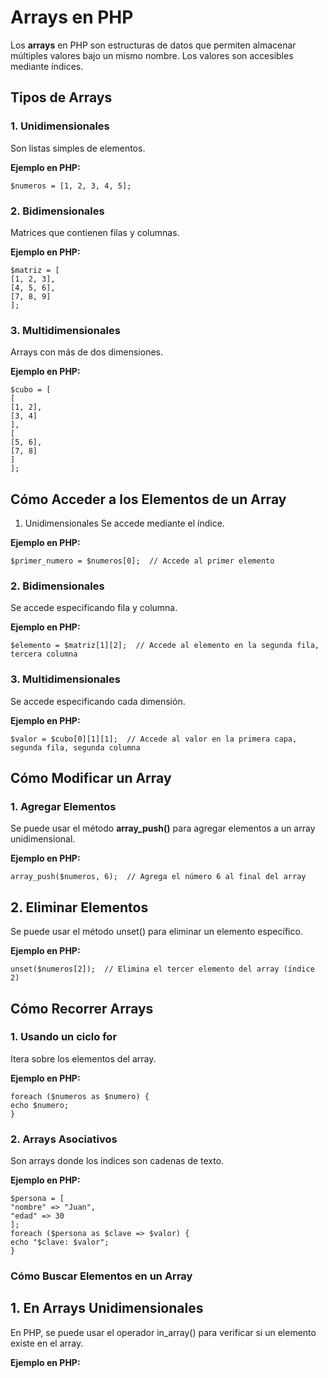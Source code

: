 # Arrays en PHP

Los **arrays** en PHP son estructuras de datos que permiten almacenar múltiples valores bajo un mismo nombre. Los valores son accesibles mediante índices.

## Tipos de Arrays

### 1. **Unidimensionales**
Son listas simples de elementos.


**Ejemplo en PHP:**

    $numeros = [1, 2, 3, 4, 5];


### 2. Bidimensionales
Matrices que contienen filas y columnas.


**Ejemplo en PHP:**
    
    $matriz = [
    [1, 2, 3],
    [4, 5, 6],
    [7, 8, 9]
    ];

### 3. Multidimensionales
Arrays con más de dos dimensiones.

**Ejemplo en PHP:**

    $cubo = [
    [
    [1, 2],
    [3, 4]
    ],
    [
    [5, 6],
    [7, 8]
    ]
    ];

## Cómo Acceder a los Elementos de un Array
1. Unidimensionales
   Se accede mediante el índice.

**Ejemplo en PHP:**

    $primer_numero = $numeros[0];  // Accede al primer elemento

### 2. Bidimensionales
   Se accede especificando fila y columna.

**Ejemplo en PHP:**
    
    $elemento = $matriz[1][2];  // Accede al elemento en la segunda fila, tercera columna

### 3. Multidimensionales
   Se accede especificando cada dimensión.


**Ejemplo en PHP:**

    $valor = $cubo[0][1][1];  // Accede al valor en la primera capa, segunda fila, segunda columna

## Cómo Modificar un Array

### 1. Agregar Elementos
   Se puede usar el método **array_push()** para agregar elementos a un array unidimensional.

**Ejemplo en PHP:**

    array_push($numeros, 6);  // Agrega el número 6 al final del array

## 2. Eliminar Elementos
   Se puede usar el método unset() para eliminar un elemento específico.

**Ejemplo en PHP:**

    unset($numeros[2]);  // Elimina el tercer elemento del array (índice 2)

## Cómo Recorrer Arrays

### 1. Usando un ciclo for
   Itera sobre los elementos del array.

**Ejemplo en PHP:**

    foreach ($numeros as $numero) {
    echo $numero;
    }

### 2. Arrays Asociativos
   Son arrays donde los índices son cadenas de texto.

**Ejemplo en PHP:**

    $persona = [
    "nombre" => "Juan",
    "edad" => 30
    ];
    foreach ($persona as $clave => $valor) {
    echo "$clave: $valor";
    }

### Cómo Buscar Elementos en un Array
## 1. En Arrays Unidimensionales
En PHP, se puede usar el operador in_array() para verificar si un elemento existe en el array.


**Ejemplo en PHP:**



 

